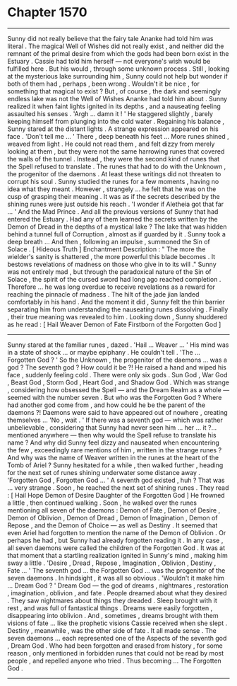 
# Chapter 1570


---

Sunny did not really believe that the fairy tale Ananke had told him was literal . The magical Well of Wishes did not really exist , and neither did the remnant of the primal desire from which the gods had been born exist in the Estuary . Cassie had told him herself — not everyone's wish would be fulfilled here . But his would , through some unknown process .
Still , looking at the mysterious lake surrounding him , Sunny could not help but wonder if both of them had , perhaps , been wrong . Wouldn't it be nice , for something that magical to exist ?
But , of course , the dark and seemingly endless lake was not the Well of Wishes Ananke had told him about . Sunny realized it when faint lights ignited in its depths , and a nauseating feeling assaulted his senses . 'Argh … damn it ! '
He staggered slightly , barely keeping himself from plunging into the cold water . Regaining his balance , Sunny stared at the distant lights . A strange expression appeared on his face .
'Don't tell me … '
There , deep beneath his feet …
More runes shined , weaved from light . He could not read them , and felt dizzy from merely looking at them , but they were not the same harrowing runes that covered the walls of the tunnel . Instead , they were the second kind of runes that the Spell refused to translate . The runes that had to do with the Unknown , the progenitor of the daemons . At least these writings did not threaten to corrupt his soul .
Sunny studied the runes for a few moments , having no idea what they meant . However , strangely … he felt that he was on the cusp of grasping their meaning . It was as if the secrets described by the shining runes were just outside his reach .
'I wonder if Aletheia got that far … '
And the Mad Prince . And all the previous versions of Sunny that had entered the Estuary . Had any of them learned the secrets written by the Demon of Dread in the depths of a mystical lake ? The lake that was hidden behind a tunnel full of Corruption , almost as if guarded by it . Sunny took a deep breath …
And then , following an impulse , summoned the Sin of Solace .
[ Hideous Truth ] Enchantment Description : " The more the wielder's sanity is shattered , the more powerful this blade becomes . It bestows revelations of madness on those who give in to its will ."
Sunny was not entirely mad , but through the paradoxical nature of the Sin of Solace , the spirit of the cursed sword had long ago reached completion . Therefore … he was long overdue to receive revelations as a reward for reaching the pinnacle of madness . The hilt of the jade jian landed comfortably in his hand . And the moment it did , Sunny felt the thin barrier separating him from understanding the nauseating runes dissolving . Finally , their true meaning was revealed to him .
Looking down , Sunny shuddered as he read :
[ Hail Weaver
Demon of Fate
Firstborn
of the Forgotten God ]
***
Sunny stared at the familiar runes , dazed . 'Hail … Weaver … '
His mind was in a state of shock … or maybe epiphany . He couldn't tell . 'The … Forgotten God ? '
So the Unknown , the progenitor of the daemons … was a god ?
The seventh god ?
How could it be ?!
He raised a hand and wiped his face , suddenly feeling cold . There were only six gods . Sun God , War God , Beast God , Storm God , Heart God , and Shadow God . Which was strange , considering how obsessed the Spell — and the Dream Realm as a whole — seemed with the number seven . But who was the Forgotten God ?
Where had another god come from , and how could he be the parent of the daemons ?!
Daemons were said to have appeared out of nowhere , creating themselves …
'No , wait . '
If there was a seventh god — which was rather unbelievable , considering that Sunny had never seen him … her … it ?... mentioned anywhere — then why would the Spell refuse to translate his name ? And why did Sunny feel dizzy and nauseated when encountering the few , exceedingly rare mentions of him , written in the strange runes ? And why was the name of Weaver written in the runes at the heart of the Tomb of Ariel ? Sunny hesitated for a while , then walked further , heading for the next set of runes shining underwater some distance away . 'Forgotten God , Forgotten God … '
A seventh god existed , huh ? That was … very strange . Soon , he reached the next set of shining runes . They read :
[ Hail Hope Demon of Desire
Daughter
of the Forgotten God ]
He frowned a little , then continued walking . Soon , he walked over the runes mentioning all seven of the daemons : Demon of Fate , Demon of Desire , Demon of Oblivion , Demon of Dread , Demon of Imagination , Demon of Repose , and the Demon of Choice — as well as Destiny . It seemed that even Ariel had forgotten to mention the name of the Demon of Oblivion . Or perhaps he had , but Sunny had already forgotten reading it . In any case , all seven daemons were called the children of the Forgotten God . It was at that moment that a startling realization ignited in Sunny's mind , making him sway a little . 'Desire , Dread , Repose , Imagination , Oblivion , Destiny , Fate … '
The seventh god … the Forgotten God … was the progenitor of the seven daemons . In hindsight , it was all so obvious . 'Wouldn't it make him … Dream God ? '
Dream God — the god of dreams , nightmares , restoration , imagination , oblivion , and fate .
People dreamed about what they desired . They saw nightmares about things they dreaded . Sleep brought with it rest , and was full of fantastical things . Dreams were easily forgotten , disappearing into oblivion . And , sometimes , dreams brought with them visions of fate … like the prophetic visions Cassie received when she slept .
Destiny , meanwhile , was the other side of fate . It all made sense . The seven daemons … each represented one of the Aspects of the seventh god , Dream God . Who had been forgotten and erased from history , for some reason , only mentioned in forbidden runes that could not be read by most people , and repelled anyone who tried .
Thus becoming ...
The Forgotten God .

---

